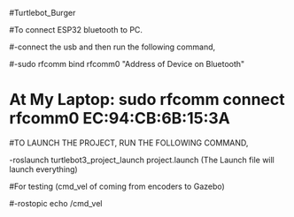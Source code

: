 #Turtlebot_Burger

#To connect ESP32 bluetooth to PC.

#-connect the usb and then run the following command,


#-sudo rfcomm bind rfcomm0 "Address of Device on Bluetooth"

# At My Laptop: sudo rfcomm connect rfcomm0 EC:94:CB:6B:15:3A


#TO LAUNCH THE PROJECT, RUN THE FOLLOWING COMMAND,

-roslaunch turtlebot3_project_launch project.launch
(The Launch file will launch everything)


#For testing (cmd_vel of coming from encoders to Gazebo)

#-rostopic echo /cmd_vel

